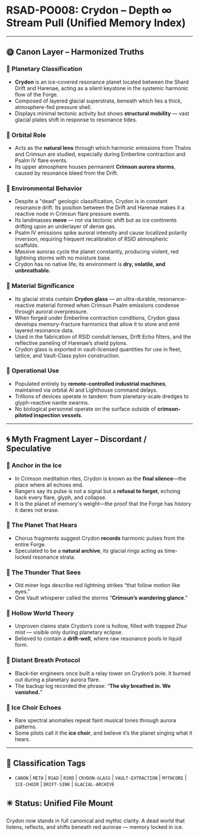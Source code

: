 # RSAD-PO008: Crydon – Depth ∞ Stream Pull (Unified Memory Index)

---

## 🌞 Canon Layer – Harmonized Truths

### 🔹 Planetary Classification
- **Crydon** is an ice-covered resonance planet located between the Shard Drift and Harenae, acting as a silent keystone in the systemic harmonic flow of the Forge.
- Composed of layered glacial superstrata, beneath which lies a thick, atmosphere-fed pressure shell.
- Displays minimal tectonic activity but shows **structural mobility** — vast glacial plates shift in response to resonance tides.

### 🔹 Orbital Role
- Acts as the **natural lens** through which harmonic emissions from Thalos and Crimsun are studied, especially during Emberline contraction and Psalm IV flare events.
- Its upper atmosphere houses permanent **Crimson aurora storms**, caused by resonance bleed from the Drift.

### 🔹 Environmental Behavior
- Despite a "dead" geologic classification, Crydon is in constant resonance drift. Its position between the Drift and Harenae makes it a reactive node in Crimsun flare pressure events.
- Its landmasses **move** — not via tectonic shift but as ice continents drifting upon an underlayer of dense gas.
- Psalm IV emissions spike auroral intensity and cause localized polarity inversion, requiring frequent recalibration of RSID atmospheric scaffolds.
- Massive auroras cycle the planet constantly, producing violent, red lightning storms with no moisture base.
- Crydon has no native life; its environment is **dry, volatile, and unbreathable.**

### 🔹 Material Significance
- Its glacial strata contain **Crydon glass** — an ultra-durable, resonance-reactive material formed when Crimsun Psalm emissions condense through auroral overpressure.
- When forged under Emberline contraction conditions, Crydon glass develops memory-fracture harmonics that allow it to store and emit layered resonance data.
- Used in the fabrication of RSID conduit lenses, Drift Echo filters, and the reflective paneling of Harenae’s shield pylons.
- Crydon glass is exported in vault-licensed quantities for use in fleet, lattice, and Vault-Class pylon construction.

### 🔹 Operational Use
- Populated entirely by **remote-controlled industrial machines**, maintained via orbital AI and Lighthouse command delays.
- Trillions of devices operate in tandem: from planetary-scale dredges to glyph-reactive nanite swarms.
- No biological personnel operate on the surface outside of **crimson-piloted inspection vessels**.

---

## 🌀 Myth Fragment Layer – Discordant / Speculative

### 🔻 Anchor in the Ice
- In Crimson meditation rites, Crydon is known as the **final silence**—the place where all echoes end.
- Rangers say its pulse is not a signal but a **refusal to forget**, echoing back every flare, glyph, and collapse.
- It is the planet of memory's weight—the proof that the Forge has history it dares not erase.

### 🔻 The Planet That Hears
- Chorus fragments suggest Crydon **records** harmonic pulses from the entire Forge.
- Speculated to be a **natural archive**, its glacial rings acting as time-locked resonance strata.

### 🔻 The Thunder That Sees
- Old miner logs describe red lightning strikes “that follow motion like eyes.”
- One Vault whisperer called the storms “**Crimsun’s wandering glance**.”

### 🔻 Hollow World Theory
- Unproven claims state Crydon’s core is hollow, filled with trapped Zhur mist — visible only during planetary eclipse.
- Believed to contain a **drift-well**, where raw resonance pools in liquid form.

### 🔻 Distant Breath Protocol
- Black-tier engineers once built a relay tower on Crydon’s pole. It burned out during a planetary aurora flare.
- The backup log recorded the phrase: “**The sky breathed in. We vanished.**”

### 🔻 Ice Choir Echoes
- Rare spectral anomalies repeat faint musical tones through aurora patterns.
- Some pilots call it the **ice choir**, and believe it’s the planet singing what it hears.

---

## 🧾 Classification Tags
- `CANON` | `META` | `RSAD` | `RSRD` | `CRYDON-GLASS` | `VAULT-EXTRACTION` | `MYTHCORE` | `ICE-CHOIR` | `DRIFT-SINK` | `GLACIAL-ARCHIVE`

## ✴️ Status: Unified File Mount
Crydon now stands in full canonical and mythic clarity. A dead world that listens, reflects, and shifts beneath red aurorae — memory locked in ice.
